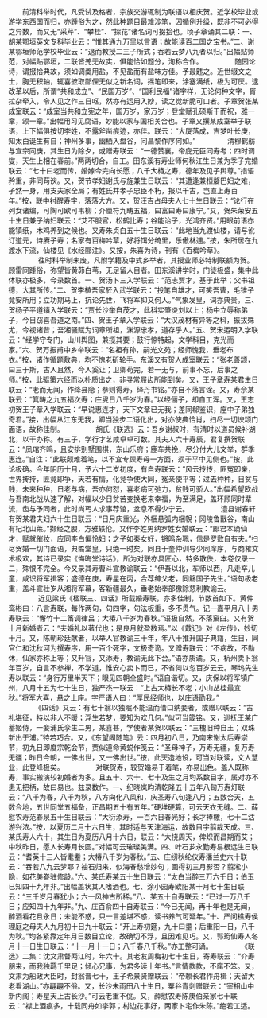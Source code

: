 <!-- { "loadSidebar": true } -->
　　前清科举时代，凡受试及格者，宗族交游辄制为联语以相庆贺。近学校毕业或游学东西国而归，亦踵俗为之，然此种题目最难涉笔，因循例升级，既非不可必得之异数，而又无“采芹”、“攀桂”、“探花”诸名词可掇拾也。顷子章诵其二联：一、胡某鄂垣英文专科毕业云：“惟其通九万里以言语；故能读百二国之宝书。”二、谢某鄂垣师范学校毕业云：“退而教授二三子所式；吞若云梦八九者以归。”出幅贴师范，对幅贴鄂垣，二联皆羌无故实，俱能恰如题分，洵称合作。 
　　
　　随园论诗，谓掇拾典故，须如调羹用盐，不见盐而有盐味方佳。予最韪之。近世缀文之士，胸无积轴，辄喜摭取鄙俚无似之新名词，摇笔即来，涂塞满纸，极为可厌。逮改革以后，所谓“共和成立”、“民国万岁”、“国利民福”诸字样，无论何种文字，胥拉杂牵入，令人见之作三日呕，然亦有运用入妙，读之觉新脆可口者。子章贺张某成室联云：“成室当共和立宪之年，国万岁，家万岁；登堂赋孔硕斯干而祝，雅一章，颂一章。”出幅用习见腐语，妙能以家与国相关合也。子章又撰某成室举子联语，上下幅俱按切李姓，不露斧凿痕迹，亦佳。联云：“大厦落成，吉梦叶长庚，知太白诞生有自；神州多事，幽栖入盘谷，问昌黎作序何如。” 
　　
　　清穆鹤舫与宣宗同庚，其生日为除夕，或赠寿联云：“一德赞襄，帝庇元臣同寿考；四时调燮，天生上相在春前。”两两切合，自工。田东溪有寿业师何秋江生日兼为季子完婚联云：“七十曰老而传，婚嫁今完向长愿；八千大椿之寿，德年及见子舆尊。”措语矜重，非同苟谀。又，贺节孝妇谢氏与旌兼生日联云：“其遭逢兼桓嫠巴妇之难，孑然一身，用支夫家全局；有姓氏并孝子忠臣不朽，报以千古，岂直上寿百年。”按，联中衬醒寿字，落落大方。又，贺汪吉占母夫人七十生日联云：“论行在列女诸编，可陶可欧可韦柳；介厘符九畴五福，曰富曰寿曰康宁。”又，贺朱荣安五十生日兼子纳妇联云：“艾不服官，松鹤比寿；谷能诒子，光鸿齐贤。”用眼前语亦能镇纸，木鸡养到之候也。又寿朱贞白五十生日联云：“此地当九渡仙楼，请与讹订道元，诗赓子寿；名家有百梅吟草，好将饵分绮里，乐傲林逋。”按，朱所居在九渡水下流，仙楼见《水经郦注》。又按，朱喜为诗，刊有《百梅吟草》。 
　　
　　往时科举制未废，凡附学籍及中式乡举者，其授业师必特制联额为贺。顾雷同踵俗，弥望皆黄茆白苇，无足留人目者。田东溪讲学时，门徒极盛，集中此体联亦极多，今录数首。一、贺汤卜三入学联云：“范志贾才，基于此举；父书祖德，大其所传。”二、贺李植吾家駓入武学联云：“投笔自雄才，可笑吾曹，毛锥子竟安所用；立功期马上，抗论先世，飞将军抑又何人。”气象发皇，词亦典贵。三、贺杨子平道镇入学联云：“贾长沙举自茂才，此科实肇炎刘以上；杨中立辱称弟子，今日窃喜吾道之南。”四、贺王子章入学联云：“大汉茂材有异等之科，振拔殊尤，今视诸昔；吾湘骚赋为词章所祖，渊源忠孝，道存乎人。”五、贺宋运明入学联云：“经学守专门，山川舆图，兼揽其要；鼓行惊特起，文学科目，克光而家。”六、贺万振甫中乡举联云：“名祖有孙，嗣光文苑；经师愧我，垂老布衣。”按，诸作循题敷典，均不愧老斫轮手。东溪又有贺人成室联云：“张老善颂，曰三于斯，古人且然，今人奚让；卫卿苟完，若一无与，前事不忘，后事之师。”按，此驱策六经而以朴质出之，非寻常屐齿所能到矣。又，王子章寿某君生日联云：“老而无闻，作绛县隐；恭则得寿，绎丹书铭。”亦自不落言诠。又，寿佘某联云：“箕畴之九五福次寿；庄叟日八千岁为春。”以经俪子，却自工浑。又，王志初贺王子章入学联云：“早说惠连才，天下文章已无我；差同郗鉴识，座中子弟独奇君。”接，出幅从江东无我，卿当独步二语化出，对亦使典恰肖，扫尽一切谀颂门面语，故称佳制。 
　　
　　胡氏《联选》云：吾乡谢叔时，有清时以道员候补湖北，以干办称。有三子，学行才艺咸卓卓可数。其夫人六十寿辰，君复撰贺联云：“凤琯齐鸣，且安排别墅围棋，东山乐府；鹿车共挽，尽分付大儿文举，群季惠连。”自注：“此联颇难着笔，以不宜专顾寿母一方面，须于平中见侧也。”按，此论极确。今年阴历十月，予六十二岁初度，有自寿联云：“风云抟抟，匪冤即亲，世界抟抟，匪竟即争，天若有情，化竞争使大同，冤亲使平等；过去种种，日贫与贱，未来种种，日老与病，吾亦何怼，喜老病可弛力，贫贱可骄人。”出幅希望欧战与吾南北战从速了解，对幅以少日贫苦变换老来幸福，为至满足，盖环顾同时辈流，齿与予同者，此时尚丐人求事荐馆，坌息不得少宁云。 
　　
　　澧县谢春轩有贺某君夫妇六十生日联云：“日月庆重光，外梱悬弧内梱帨；冈陵鲁戬谷，南山有杞北山莱。”撷经之腴，方雅轶伦。又作李姓男纳罗姓女婚联云：“郎君本谪仙才，赋就催妆，应同李白偏怜妇；之子如秦女好，锵鸣杂珮，信是罗敷自有夫。”扫尽贺婚一切门面语，典矞堂皇，只绝一时矣。同县于奎仲训导少同庠序，与商榷文术极欢，其诗已录实《悔晦堂诗话》，所为对联亦具匠心，特多散佚，本卷仅录一二，殊恨不完全。今又录其寿曹斗宣教谕联云：“伊吾以北，车师以西，凡走卒儿童，咸识将军揖客；盛德在庚，寿星在丙，合荐绅父老，同觞国子先生。”语句极老重，盖斗宣壮岁从湘将军幕，客新疆最久，垂老始奉部檄除慈利教谕云。 
　　
　　近见粱氏《楹联三、四话》所载婚寿联，亦多佳制，节数首如下。黄仲鸾彬曰：八言寿联，每作两句，句四字，句法板重，多不贯气。记一嘉平月八十男寿联云：“懈竹十二筩调律吕；大椿八千岁为春秋。”语极自然，不落窠臼。又有贺十月新婚者云：“夫婚礼以著代也；是良月就盈数焉。”以《戴记》对《左传》，妙切十月。又，陈朝珍廷献者，以举人官教谕三十年，年八十推升国子典籍，生日，同官仁和沈秋河为撰寿序，用一百个死字，文极奇诡。又赠寿联云：“不病故，不勒休，仙家亦称上等；又升官，又添寿，教谕无此下台。”语亦质谲。又，杭州卖卜翁年百岁，自言不参禅，不学道，惟安心卖卜而已，不省何以忽百岁云云。琴坞先生寿以联云：“身行万里半天下；眼见四朝全盛时。”语自谐切。又，庆保以将军镇广州，八月十五为七十生日，独严杰一联云：“上古大椿长不老；小山丛桂最宜秋。”将军大喜，悬之上座。字严语人曰：“厚民经师也，以庄语勖我。” 
　　
　　《四话》又云：有七十翁以独眠不能温而借口纳妾者，或赠以联云：“古礼堪征，特以非人不暖；浮生若梦，要知为欢几何。”似可当箴铭。又，巡抚王某广蓄姬侍，一妾浦氏孪生二男，某喜甚，学使者某贺以联云：“三槐旧种自王；双珠新出于浦。”特若巧合。又，《东望阁随笔》云：四月初八日，乃南宋谢太后寿崇节，初九日即度宗乾会节，贾似道命黄蜕作笺云：“圣母神子，万寿无疆，复万寿无疆；昨日今朝，一佛出世，又一佛出世。”按，此天造地设，可当对联读，文人慧业，此登峰极矣。 
　　
　　对联贺寿，较贺婚易于着笔，亦易出色。盖人既称寿，事实搬演较初婚者为多。且五十、六十、七十及生之月均系数目字，属对亦不患无把柄，故曰易也。兹录数作。一、纪晓岚昀清乾隆五十五年八旬万寿灯联云：“八千为春，八千为秋，八方向化八风和，庆圣寿八旬逢八月；五数合天，五数合地，五世同堂五福备，正昌期五十有五年。”硬堆硬算，可云天衣无缝。二、薛慰农寿范春泉五十生日联云：“大衍添寿，一百六日春光好；长才捧檄，七十二沽游兴浓。”按，以夏历二月十六日生，其时适与天津海运，故数目字翦裁天成。三、某氏寿人六十，其生日为夏历八月十六日，联云：“大挠周天，俾炽而昌期而艾；中秋昨日，愿人长寿月长圆。”对幅可云璀璨美满。四、叶石芗永勤寿易根远生日联云：“耆英十三人皆耄耋；大椿八千岁为春秋。”五、庄纫秋纶仪寿潘兰史六十联云：“吞若八九云梦耶？袖石归来，似海春愁增妙句；画得初三月影否？翦淞小隐，如花美眷驻修龄。”六、某氏寿某五十生日联云：“太白当醉三万六千日；伯玉已知四十九年非。”出幅盖状其人嗜酒也。七、涂小园寿欧阳某十月七十生日联云：“三千岁月春犹小；六一风神古所稀。”八、某五十自寿联云：“已过一万八千日；应知四十九年非。”九、庄百俞四十自寿联云：“今已无闻，再十年也是无闻，醉酒看花且永日；未能不惑，只一言差堪不惑，读书养气可延年。”十、严问樵寿侯理庭之母夫人九月初十日九十联云：“开上寿初筵，九十曰耋；后重阳一日，八千为秋。”均各紧靠定年月日数目立论，故确切不浮，且因难见巧。又，郭筠仙寿人冬月十一日生日联云：“十一月十一日；八千春八千秋。”亦工整可诵。 
　　
　　《联选》二集：沈文肃督两江时，年六十。其老友周梅初七十生日，寄寿联云：“介寿朋来，而我独羁千里足；倾心兄事，为君多读十年书。”言情款款，不腐不笨。又，文肃为船政大臣时，封翁晋七十，王子希景贤赠联云：“帝赖长君作舟楫；天留大老看湖山。”亦翩翩不俗。又，长沙朱雨田八十生日，粟谷青剡赠联云：“宰相山中新内阁；寿星天上古长沙。”可云老重不佻。又，薛慰农寿陈庚伯亲家七十联云：“襟上酒痕多，十载同舟如李郭；村边花事好，两家卜宅作朱陈。”绝若工适。 
　　
